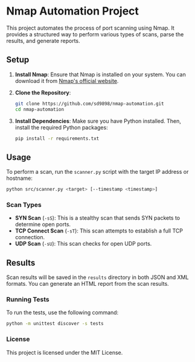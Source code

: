 ﻿# Nmap Automation Project

This project automates the process of port scanning using Nmap. It provides a structured way to perform various types of scans, parse the results, and generate reports.

## Setup

1. **Install Nmap**: Ensure that Nmap is installed on your system. You can download it from [Nmap's official website](https://nmap.org/download.html).

2. **Clone the Repository**:
   ```bash
   git clone https://github.com/sd9898/nmap-automation.git
   cd nmap-automation
   ```

3. **Install Dependencies**: Make sure you have Python installed. Then, install the required Python packages:
   ```bash
   pip install -r requirements.txt
   ```

## Usage

To perform a scan, run the `scanner.py` script with the target IP address or hostname:
```bash
python src/scanner.py <target> [--timestamp <timestamp>]
```

### Scan Types

- **SYN Scan** (`-sS`): This is a stealthy scan that sends SYN packets to determine open ports.
- **TCP Connect Scan** (`-sT`): This scan attempts to establish a full TCP connection.
- **UDP Scan** (`-sU`): This scan checks for open UDP ports.

## Results

Scan results will be saved in the `results` directory in both JSON and XML formats. You can generate an HTML report from the scan results.

### Running Tests

To run the tests, use the following command:
```bash
python -m unittest discover -s tests
```

### License

This project is licensed under the MIT License.
